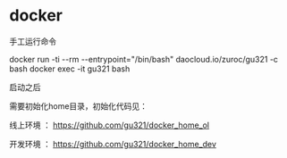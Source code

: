 # docker

手工运行命令

docker run -ti --rm --entrypoint="/bin/bash" daocloud.io/zuroc/gu321 -c bash 
docker exec -it gu321 bash

启动之后

需要初始化home目录，初始化代码见：

线上环境 ： https://github.com/gu321/docker_home_ol

开发环境 ： https://github.com/gu321/docker_home_dev
